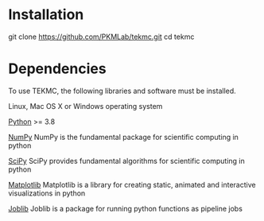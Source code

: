 # Installation

git clone https://github.com/PKMLab/tekmc.git
cd tekmc 

# Dependencies 
To use TEKMC, the following libraries and software must be installed.

Linux, Mac OS X or Windows operating system

[Python](https://www.python.org/) >= 3.8

[NumPy](https://numpy.org/)
NumPy is the fundamental package for scientific computing in python

[SciPy](https://scipy.org/) 
SciPy provides fundamental algorithms for scientific computing in python

[Matplotlib](https://matplotlib.org/)
Matplotlib is a library for creating static, animated and interactive visualizations in python

[Joblib](https://pypi.org/project/joblib/) 
Joblib is a package for running python functions as pipeline jobs
